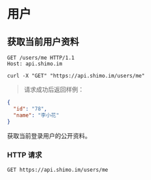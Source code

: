 # 用户

## 获取当前用户资料

```http
GET /users/me HTTP/1.1
Host: api.shimo.im
```

```shell
curl -X "GET" "https://api.shimo.im/users/me"
```

> 请求成功后返回样例：

```json
{
  "id": "78",
  "name": "李小花"
}
```

获取当前登录用户的公开资料。

### HTTP 请求

`GET https://api.shimo.im/users/me`
